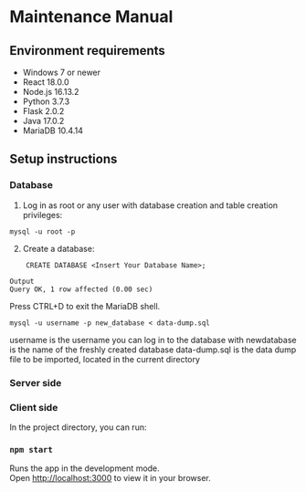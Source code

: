 # Maintenance Manual

## Environment requirements

- Windows 7 or newer 
- React 18.0.0 
- Node.js 16.13.2
- Python 3.7.3 
- Flask 2.0.2 
- Java 17.0.2 
- MariaDB 10.4.14

## Setup instructions 
### Database

1. Log in as root or any user with database creation and table creation privileges:

```
mysql -u root -p
```

2. Create a database:

```
    CREATE DATABASE <Insert Your Database Name>;
```
```
Output
Query OK, 1 row affected (0.00 sec)
```
Press CTRL+D to exit the MariaDB shell.

```
mysql -u username -p new_database < data-dump.sql
```
username is the username you can log in to the database with
newdatabase is the name of the freshly created database
data-dump.sql is the data dump file to be imported, located in the current directory


### Server side




 


### Client side

In the project directory, you can run:

### `npm start`

Runs the app in the development mode.\
Open [http://localhost:3000](http://localhost:3000) to view it in your browser.

